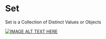 # Set
Set is a Collection of Distinct Values or Objects

[![IMAGE ALT TEXT HERE](https://img.youtube.com/vi/hN0wsq5LNOc/0.jpg)](https://www.youtube.com/watch?v=hN0wsq5LNOc)
